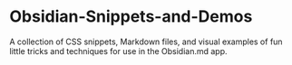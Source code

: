 # Obsidian-Snippets-and-Demos
 A collection of CSS snippets, Markdown files, and visual examples of fun little tricks and techniques for use in the Obsidian.md app.
